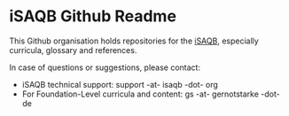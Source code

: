 # iSAQB Github Readme

This Github organisation holds repositories for the [iSAQB](https://isaqb.org), especially curricula, glossary and references.

In case of questions or suggestions, please contact:

* iSAQB technical support: support -at- isaqb -dot- org
* For Foundation-Level curricula and content: gs -at- gernotstarke -dot- de


